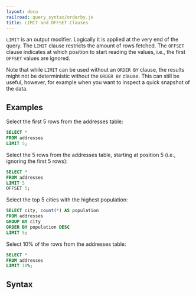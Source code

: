 ```yaml
---
layout: docu
railroad: query_syntax/orderby.js
title: LIMIT and OFFSET Clauses
---
```


`LIMIT` is an output modifier. Logically it is applied at the very end of the query. The `LIMIT` clause restricts the amount of rows fetched. The `OFFSET` clause indicates at which position to start reading the values, i.e., the first `OFFSET` values are ignored.

Note that while `LIMIT` can be used without an `ORDER BY` clause, the results might not be deterministic without the `ORDER BY` clause. This can still be useful, however, for example when you want to inspect a quick snapshot of the data.

## Examples

Select the first 5 rows from the addresses table:

```sql
SELECT *
FROM addresses
LIMIT 5;
```

Select the 5 rows from the addresses table, starting at position 5 (i.e., ignoring the first 5 rows):

```sql
SELECT *
FROM addresses
LIMIT 5
OFFSET 5;
```

Select the top 5 cities with the highest population:

```sql
SELECT city, count(*) AS population
FROM addresses
GROUP BY city
ORDER BY population DESC
LIMIT 5;
```
Select 10% of the rows from the addresses table:

```sql
SELECT *
FROM addresses
LIMIT 10%;
```

## Syntax

<div id="rrdiagram"></div>